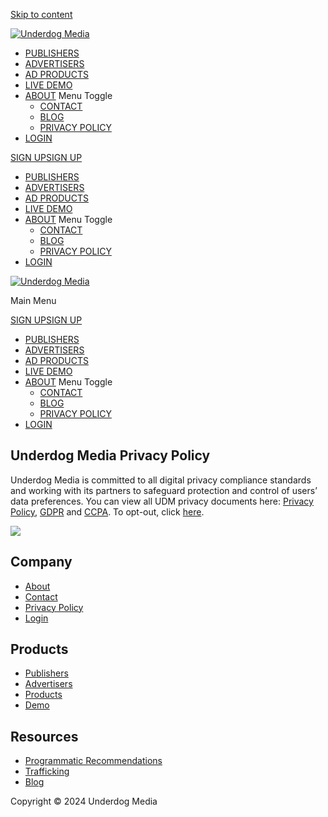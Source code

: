 [Skip to content](#content "Skip to content")

[![Underdog Media](https://underdogmedia.com/wp-content/uploads/2024/02/cropped-cropped-cropped-UnderdogMediaLogo-1-1-200x60.png)](https://underdogmedia.com/)

* [PUBLISHERS](https://underdogmedia.com/publishers/)
* [ADVERTISERS](https://underdogmedia.com/advertisers/)
* [AD PRODUCTS](https://underdogmedia.com/products/)
* [LIVE DEMO](https://underdogmedia.com/thedoghouse/)
* [ABOUT](https://underdogmedia.com/about/) Menu Toggle
    * [CONTACT](https://underdogmedia.com/contact/)
    * [BLOG](https://underdogmedia.com/blog/)
    * [PRIVACY POLICY](https://underdogmedia.com/privacy-policy/)
* [LOGIN](https://pub.udmserve.com/)

[SIGN UP](https://underdogmedia.com/signup/)[SIGN UP](https://underdogmedia.com/signup/)

* [PUBLISHERS](https://underdogmedia.com/publishers/)
* [ADVERTISERS](https://underdogmedia.com/advertisers/)
* [AD PRODUCTS](https://underdogmedia.com/products/)
* [LIVE DEMO](https://underdogmedia.com/thedoghouse/)
* [ABOUT](https://underdogmedia.com/about/) Menu Toggle
    * [CONTACT](https://underdogmedia.com/contact/)
    * [BLOG](https://underdogmedia.com/blog/)
    * [PRIVACY POLICY](https://underdogmedia.com/privacy-policy/)
* [LOGIN](https://pub.udmserve.com/)

[![Underdog Media](https://underdogmedia.com/wp-content/uploads/2024/02/cropped-cropped-cropped-UnderdogMediaLogo-1-1-200x60.png)](https://underdogmedia.com/)

Main Menu

[SIGN UP](https://underdogmedia.com/signup/)[SIGN UP](https://underdogmedia.com/signup/)

* [PUBLISHERS](https://underdogmedia.com/publishers/)
* [ADVERTISERS](https://underdogmedia.com/advertisers/)
* [AD PRODUCTS](https://underdogmedia.com/products/)
* [LIVE DEMO](https://underdogmedia.com/thedoghouse/)
* [ABOUT](https://underdogmedia.com/about/) Menu Toggle
    * [CONTACT](https://underdogmedia.com/contact/)
    * [BLOG](https://underdogmedia.com/blog/)
    * [PRIVACY POLICY](https://underdogmedia.com/privacy-policy/)
* [LOGIN](https://pub.udmserve.com/)

Underdog Media Privacy Policy
-----------------------------

Underdog Media is committed to all digital privacy compliance standards and working with its partners to safeguard protection and control of users’ data preferences. You can view all UDM privacy documents here: [Privacy Policy](https://underdogmedia.com/privacy/), [GDPR](https://underdogmedia.com/gdpr/) and [CCPA](https://underdogmedia.com/ccpa/). To opt-out, click [here](https://udmserve.net/udm/optout.cpx).

![](https://underdogmedia.com/wp-content/uploads/2024/02/cropped-UnderdogMediaLogo.png)

Company
-------

* [About](https://underdogmedia.com/about/)
* [Contact](https://underdogmedia.com/contact/)
* [Privacy Policy](https://underdogmedia.com/privacy-policy/)
* [Login](https://pub.udmserve.com/)

Products
--------

* [Publishers](https://underdogmedia.com/publishers/)
* [Advertisers](https://underdogmedia.com/advertisers/)
* [Products](https://underdogmedia.com/products/)
* [Demo](https://underdogmedia.com/thedoghouse/)

Resources
---------

* [Programmatic Recommendations](https://underdogmedia.com/programmatic-recommendations/)
* [Trafficking](https://udmsupport.zendesk.com/hc/en-us/categories/360000481194-Trafficking)
* [Blog](https://underdogmedia.com/blog/)

Copyright © 2024 Underdog Media